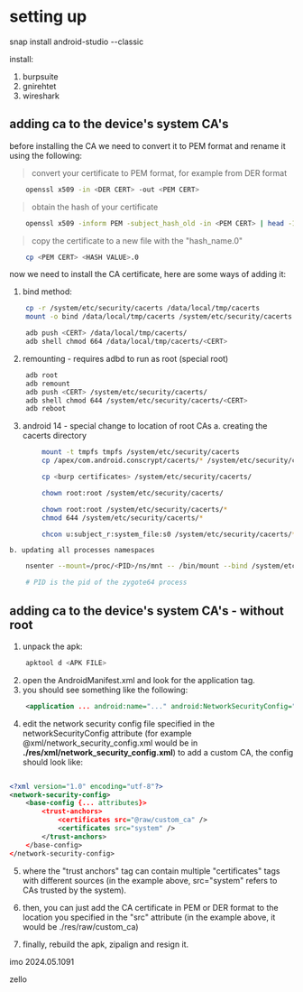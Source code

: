 # setting up 

snap install android-studio --classic

install:
1. burpsuite
2. gnirehtet
3. wireshark

## adding ca to the device's system CA's

before installing the CA we need to convert it to PEM format and rename it using the following:

> convert your certificate to PEM format, for example from DER format

```bash 
    openssl x509 -in <DER CERT> -out <PEM CERT>
```

> obtain the hash of your certificate

```bash
    openssl x509 -inform PEM -subject_hash_old -in <PEM CERT> | head -1
```

> copy the certificate to a new file with the "hash_name.0"

```bash
    cp <PEM CERT> <HASH VALUE>.0
```


now we need to install the CA certificate, here are some ways of adding it:

1. bind method:

```bash
    cp -r /system/etc/security/cacerts /data/local/tmp/cacerts
    mount -o bind /data/local/tmp/cacerts /system/etc/security/cacerts

    adb push <CERT> /data/local/tmp/cacerts/
    adb shell chmod 664 /data/local/tmp/cacerts/<CERT>
```

2. remounting - requires adbd to run as root (special root)

```bash
    adb root
    adb remount 
    adb push <CERT> /system/etc/security/cacerts/
    adb shell chmod 644 /system/etc/security/cacerts/<CERT>
    adb reboot
```


3. android 14 - special change to location of root CAs
    a. creating the cacerts directory

```bash
        mount -t tmpfs tmpfs /system/etc/security/cacerts
        cp /apex/com.android.conscrypt/cacerts/* /system/etc/security/cacerts/

        cp <burp certificates> /system/etc/security/cacerts/

        chown root:root /system/etc/security/cacerts/

        chown root:root /system/etc/security/cacerts/*
        chmod 644 /system/etc/security/cacerts/*

        chcon u:subject_r:system_file:s0 /system/etc/security/cacerts/*
```

    b. updating all processes namespaces

```bash
    nsenter --mount=/proc/<PID>/ns/mnt -- /bin/mount --bind /system/etc/security/cacerts /apex/com.android.conscrypt/cacerts

    # PID is the pid of the zygote64 process
```


## adding ca to the device's system CA's - without root

1. unpack the apk:

```bash
    apktool d <APK FILE>
```

2. open the AndroidManifest.xml and look for the application tag.
3. you should see something like the following:

```xml
    <application ... android:name="..." android:NetworkSecurityConfig="@xml/{network security config filename}" ...>
```

4. edit the network security config file specified in the networkSecurityConfig attribute (for example @xml/network_security_config.xml would be in **./res/xml/network_security_config.xml**)
to add a custom CA, the config should look like:

```xml

<?xml version="1.0" encoding="utf-8"?>
<network-security-config>
    <base-config {... attributes}>
        <trust-anchors>
            <certificates src="@raw/custom_ca" />
            <certificates src="system" />
        </trust-anchors>
    </base-config>
</network-security-config>

```

5. where the "trust anchors" tag can contain multiple "certificates" tags with different sources (in the example above, src="system" refers to CAs trusted by the system).

6. then, you can just add the CA certificate in PEM or DER format to the location you specified in the "src" attribute (in the example above, it would be ./res/raw/custom_ca)

7. finally, rebuild the apk, zipalign and resign it.

imo 2024.05.1091

zello